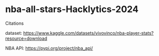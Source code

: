 # nba-all-stars-Hacklytics-2024



Citations

dataset: https://www.kaggle.com/datasets/vivovinco/nba-player-stats?resource=download

NBA API: https://pypi.org/project/nba_api/
